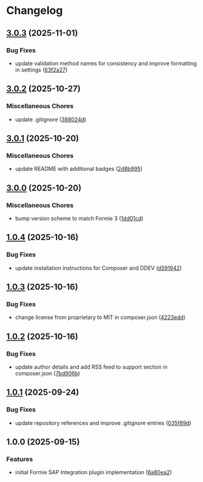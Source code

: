 # Changelog

## [3.0.3](https://github.com/LindemannRock/craft-formie-sap-integration/compare/v3.0.2...v3.0.3) (2025-11-01)


### Bug Fixes

* update validation method names for consistency and improve formatting in settings ([63f2a27](https://github.com/LindemannRock/craft-formie-sap-integration/commit/63f2a27f50f2fd3c3c8848b8193f0db9be47dd12))

## [3.0.2](https://github.com/LindemannRock/craft-formie-sap-integration/compare/v3.0.1...v3.0.2) (2025-10-27)


### Miscellaneous Chores

* update .gitignore ([388024d](https://github.com/LindemannRock/craft-formie-sap-integration/commit/388024da25d5fc684c924a52b1fb70431b70aa06))

## [3.0.1](https://github.com/LindemannRock/craft-formie-sap-integration/compare/v3.0.0...v3.0.1) (2025-10-20)


### Miscellaneous Chores

* update README with additional badges ([2d8b995](https://github.com/LindemannRock/craft-formie-sap-integration/commit/2d8b995cdd3b105587b45a205aa58bd927ac9872))

## [3.0.0](https://github.com/LindemannRock/craft-formie-sap-integration/compare/v1.0.4...v3.0.0) (2025-10-20)


### Miscellaneous Chores

* bump version scheme to match Formie 3 ([1dd01cd](https://github.com/LindemannRock/craft-formie-sap-integration/commit/1dd01cd3750126d9ca5ad37dc81a0ccb3df24f00))

## [1.0.4](https://github.com/LindemannRock/craft-formie-sap-integration/compare/v1.0.3...v1.0.4) (2025-10-16)


### Bug Fixes

* update installation instructions for Composer and DDEV ([d591942](https://github.com/LindemannRock/craft-formie-sap-integration/commit/d591942642f8d6161efd8b228aa7704feea58819))

## [1.0.3](https://github.com/LindemannRock/craft-formie-sap-integration/compare/v1.0.2...v1.0.3) (2025-10-16)


### Bug Fixes

* change license from proprietary to MIT in composer.json ([4223edd](https://github.com/LindemannRock/craft-formie-sap-integration/commit/4223edd75ca9ee4ec7c383e5bce25cefcfe08d4f))

## [1.0.2](https://github.com/LindemannRock/craft-formie-sap-integration/compare/v1.0.1...v1.0.2) (2025-10-16)


### Bug Fixes

* update author details and add RSS feed to support section in composer.json ([7bd906b](https://github.com/LindemannRock/craft-formie-sap-integration/commit/7bd906b17844e25e30761a1a58090f4e95680c6c))

## [1.0.1](https://github.com/LindemannRock/craft-formie-sap-integration/compare/v1.0.0...v1.0.1) (2025-09-24)


### Bug Fixes

* update repository references and improve .gitignore entries ([035f89d](https://github.com/LindemannRock/craft-formie-sap-integration/commit/035f89dfab0c090db24336713609e710fa241854))

## 1.0.0 (2025-09-15)


### Features

* initial Formie SAP Integration plugin implementation ([6a80ea2](https://github.com/LindemannRock/formie-sap-integration/commit/6a80ea20abbb7fcd63a214c434b4703aea5d04f6))
